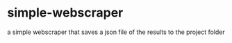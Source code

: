 # simple-webscraper
a simple webscraper that saves a json file of the results to the project folder
